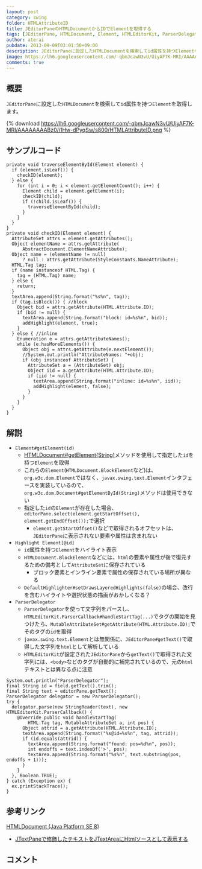 ```yaml
---
layout: post
category: swing
folder: HTMLAttributeID
title: JEditorPaneのHTMLDocumentからIDでElementを取得する
tags: [JEditorPane, HTMLDocument, Element, HTMLEditorKit, ParserDelegator, Highlighter]
author: aterai
pubdate: 2013-09-09T03:01:50+09:00
description: JEditorPaneに設定したHTMLDocumentを検索してid属性を持つElementを取得します。
image: https://lh6.googleusercontent.com/-qbmJcawN3vU/UiyAF7K-MRI/AAAAAAAABz0/i1Hw-dPyqSw/s800/HTMLAttributeID.png
comments: true
---
```

## 概要
`JEditorPane`に設定した`HTMLDocument`を検索して`id`属性を持つ`Element`を取得します。

{% download https://lh6.googleusercontent.com/-qbmJcawN3vU/UiyAF7K-MRI/AAAAAAAABz0/i1Hw-dPyqSw/s800/HTMLAttributeID.png %}

## サンプルコード
<pre class="prettyprint"><code>private void traverseElementById(Element element) {
  if (element.isLeaf()) {
    checkID(element);
  } else {
    for (int i = 0; i &lt; element.getElementCount(); i++) {
      Element child = element.getElement(i);
      checkID(child);
      if (!child.isLeaf()) {
        traverseElementById(child);
      }
    }
  }
}
private void checkID(Element element) {
  AttributeSet attrs = element.getAttributes();
  Object elementName = attrs.getAttribute(
      AbstractDocument.ElementNameAttribute);
  Object name = (elementName != null)
      ? null : attrs.getAttribute(StyleConstants.NameAttribute);
  HTML.Tag tag;
  if (name instanceof HTML.Tag) {
    tag = (HTML.Tag) name;
  } else {
    return;
  }
  textArea.append(String.format("%s%n", tag));
  if (tag.isBlock()) { //block
    Object bid = attrs.getAttribute(HTML.Attribute.ID);
    if (bid != null) {
      textArea.append(String.format("block: id=%s%n", bid));
      addHighlight(element, true);
    }
  } else { //inline
    Enumeration e = attrs.getAttributeNames();
    while (e.hasMoreElements()) {
      Object obj = attrs.getAttribute(e.nextElement());
      //System.out.println("AttributeNames: "+obj);
      if (obj instanceof AttributeSet) {
        AttributeSet a = (AttributeSet) obj;
        Object iid = a.getAttribute(HTML.Attribute.ID);
        if (iid != null) {
          textArea.append(String.format("inline: id=%s%n", iid));
          addHighlight(element, false);
        }
      }
    }
  }
}
</code></pre>

## 解説
- `Element#getElement(id)`
    - [HTMLDocument#getElement(String)](https://docs.oracle.com/javase/jp/8/docs/api/javax/swing/text/html/HTMLDocument.html#getElement-java.lang.String-)メソッドを使用して指定した`id`を持つ`Element`を取得
    - これらの`Element`(`HTMLDocument.BlockElement`など)は、`org.w3c.dom.Element`ではなく、`javax.swing.text.Element`インタフェースを実装しているので、`org.w3c.dom.Document#getElementById(String)`メソッドは使用できない
    - 指定した`id`の`Element`が存在した場合、`editorPane.select(element.getStartOffset(), element.getEndOffset());`で選択
        - `element.getStartOffset()`などで取得されるオフセットは、`JEditorPane`に表示されない要素や属性は含まれない
- `Highlight Element[@id]`
    - `id`属性を持つ`Element`をハイライト表示
    - `HTMLDocument.BlockElement`などには、`html`の要素や属性が後で復元するための備考として`AttributeSet`に保存されている
        - ブロック要素とインライン要素で属性の保存されている場所が異なる
    - `DefaultHighlighter#setDrawsLayeredHighlights(false)`の場合、改行を含むハイライトや選択状態の描画がおかしくなる？
- `ParserDelegator`
    - `ParserDelegator`を使って文字列をパースし、`HTMLEditorKit.ParserCallback#handleStartTag(...)`でタグの開始を見つけたら、`MutableAttributeSet#getAttribute(HTML.Attribute.ID);`でそのタグの`id`を取得
    - `javax.swing.text.Element`とは無関係に、`JEditorPane#getText()`で取得した文字列を`html`として解析している
    - `HTMLEditorKit`が設定された`JEditorPane`から`getText()`で取得された文字列には、`<body>`などのタグが自動的に補完されているので、元の`html`テキストとは異なる点に注意

<!-- dummy comment line for breaking list -->

<pre class="prettyprint"><code>System.out.println("ParserDelegator");
final String id = field.getText().trim();
final String text = editorPane.getText();
ParserDelegator delegator = new ParserDelegator();
try {
  delegator.parse(new StringReader(text), new HTMLEditorKit.ParserCallback() {
    @Override public void handleStartTag(
        HTML.Tag tag, MutableAttributeSet a, int pos) {
      Object attrid = a.getAttribute(HTML.Attribute.ID);
      textArea.append(String.format("%s@id=%s%n", tag, attrid));
      if (id.equals(attrid)) {
        textArea.append(String.format("found: pos=%d%n", pos));
        int endoffs = text.indexOf('&gt;', pos);
        textArea.append(String.format("%s%n", text.substring(pos, endoffs + 1)));
      }
    }
  }, Boolean.TRUE);
} catch (Exception ex) {
  ex.printStackTrace();
}
</code></pre>

## 参考リンク
[HTMLDocument (Java Platform SE 8)](https://docs.oracle.com/javase/jp/8/docs/api/javax/swing/text/html/HTMLDocument.html)
- [JTextPaneで修飾したテキストをJTextAreaにHtmlソースとして表示する](https://ateraimemo.com/Swing/HTMLEditorKit.html)

<!-- dummy comment line for breaking list -->

## コメント
